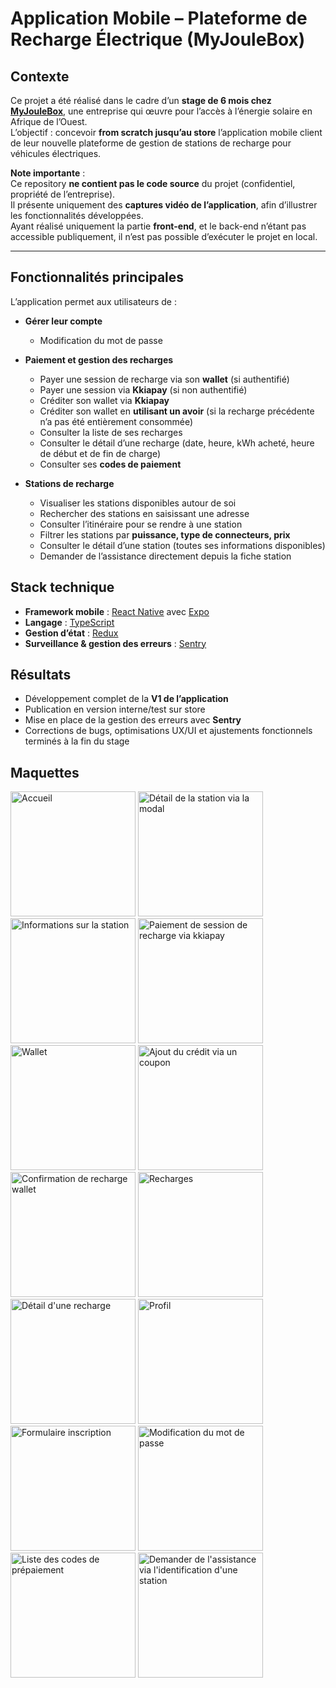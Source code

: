 # Application Mobile – Plateforme de Recharge Électrique (MyJouleBox)

## Contexte

Ce projet a été réalisé dans le cadre d’un **stage de 6 mois chez [MyJouleBox](https://www.myjoulebox.fr/)**, une entreprise qui œuvre pour l’accès à l’énergie solaire en Afrique de l’Ouest.  
L’objectif : concevoir **from scratch jusqu’au store** l’application mobile client de leur nouvelle plateforme de gestion de stations de recharge pour véhicules électriques.

**Note importante** :  
Ce repository **ne contient pas le code source** du projet (confidentiel, propriété de l’entreprise).  
Il présente uniquement des **captures vidéo de l’application**, afin d’illustrer les fonctionnalités développées.  
Ayant réalisé uniquement la partie **front-end**, et le back-end n’étant pas accessible publiquement, il n’est pas possible d’exécuter le projet en local.

---

## Fonctionnalités principales

L’application permet aux utilisateurs de :

- **Gérer leur compte**

  - Modification du mot de passe

- **Paiement et gestion des recharges**

  - Payer une session de recharge via son **wallet** (si authentifié)
  - Payer une session via **Kkiapay** (si non authentifié)
  - Créditer son wallet via **Kkiapay**
  - Créditer son wallet en **utilisant un avoir** (si la recharge précédente n’a pas été entièrement consommée)
  - Consulter la liste de ses recharges
  - Consulter le détail d’une recharge (date, heure, kWh acheté, heure de début et de fin de charge)
  - Consulter ses **codes de paiement**

- **Stations de recharge**
  - Visualiser les stations disponibles autour de soi
  - Rechercher des stations en saisissant une adresse
  - Consulter l’itinéraire pour se rendre à une station
  - Filtrer les stations par **puissance, type de connecteurs, prix**
  - Consulter le détail d’une station (toutes ses informations disponibles)
  - Demander de l’assistance directement depuis la fiche station

## Stack technique

- **Framework mobile** : [React Native](https://reactnative.dev/) avec [Expo](https://expo.dev/)
- **Langage** : [TypeScript](https://www.typescriptlang.org/)
- **Gestion d’état** : [Redux](https://redux.js.org/)
- **Surveillance & gestion des erreurs** : [Sentry](https://sentry.io/)

## Résultats

- Développement complet de la **V1 de l’application**
- Publication en version interne/test sur store
- Mise en place de la gestion des erreurs avec **Sentry**
- Corrections de bugs, optimisations UX/UI et ajustements fonctionnels terminés à la fin du stage

## Maquettes

<p>
  <img src="./assets/maquettes/accueil.png" alt="Accueil" width="200" />
  <img src="./assets/maquettes/modal_station.png" alt="Détail de la station via la modal" width="200" />
  <img src="./assets/maquettes/details_station.png" alt="Informations sur la station" width="200" />
  <img src="./assets/maquettes/paiement_recharge_kkiapay.png" alt="Paiement de session de recharge via kkiapay" width="200" />
  <img src="./assets/maquettes/wallet.png" alt="Wallet" width="200" />
  <img src="./assets/maquettes/ajout_credit_via_coupon.png" alt="Ajout du crédit via un coupon" width="200" />
  <img src="./assets/maquettes/confirmation_recharge_wallet.png" alt="Confirmation de recharge wallet" width="200" />
  <img src="./assets/maquettes/recharges.png" alt="Recharges" width="200" />
  <img src="./assets/maquettes/single_recharge.png" alt="Détail d'une recharge" width="200" />
  <img src="./assets/maquettes/Profil.png" alt="Profil" width="200" />
  <img src="./assets/maquettes/formulaire_inscription.png" alt="Formulaire inscription" width="200" />
  <img src="./assets/maquettes/modification_mot_de_passe.png" alt="Modification du mot de passe" width="200" />
  <img src="./assets/maquettes/codes_prepaiement.png" alt="Liste des codes de prépaiement" width="200" />
  <img src="./assets/maquettes/assistance_station.png" alt="Demander de l'assistance via l'identification d'une station" width="200" />
</p>
